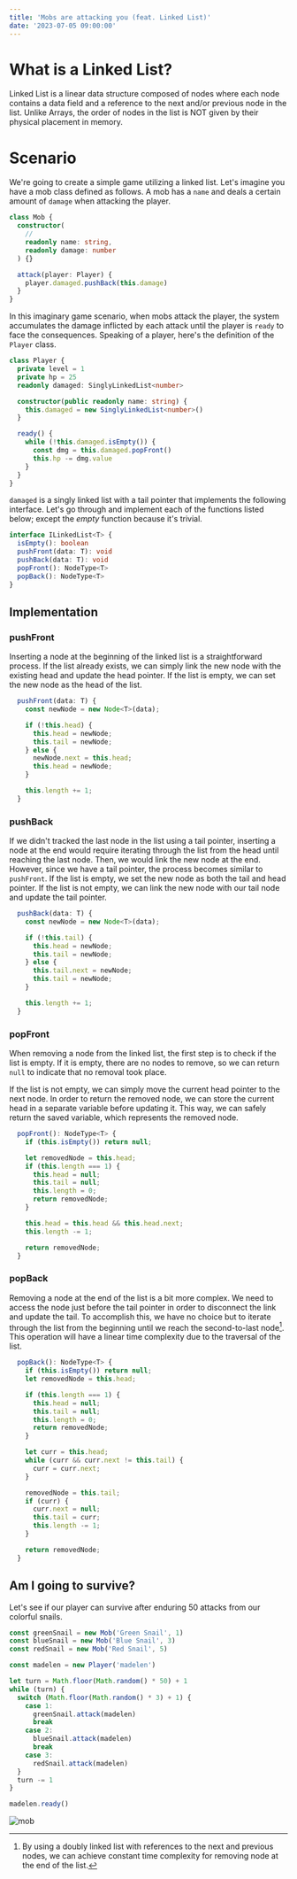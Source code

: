 ```yaml
---
title: 'Mobs are attacking you (feat. Linked List)'
date: '2023-07-05 09:00:00'
---
```


# What is a Linked List?

Linked List is a linear data structure composed of nodes where each node contains a data field and a reference to the next and/or previous node in the list. Unlike Arrays, the order of nodes in the list is NOT given by their physical placement in memory.

# Scenario

We're going to create a simple game utilizing a linked list. Let's imagine you have a mob class defined as follows. A mob has a `name` and deals a certain amount of `damage` when attacking the player.

```ts
class Mob {
  constructor(
    //
    readonly name: string,
    readonly damage: number
  ) {}

  attack(player: Player) {
    player.damaged.pushBack(this.damage)
  }
}
```

In this imaginary game scenario, when mobs attack the player, the system accumulates the
damage inflicted by each attack until the player is `ready` to face the consequences.
Speaking of a player, here's the definition of the `Player` class.

```ts
class Player {
  private level = 1
  private hp = 25
  readonly damaged: SinglyLinkedList<number>

  constructor(public readonly name: string) {
    this.damaged = new SinglyLinkedList<number>()
  }

  ready() {
    while (!this.damaged.isEmpty()) {
      const dmg = this.damaged.popFront()
      this.hp -= dmg.value
    }
  }
}
```

`damaged` is a singly linked list with a tail pointer that implements the following interface. Let's go through and implement each of the functions listed below; except the _empty_ function because it's trivial.

```ts
interface ILinkedList<T> {
  isEmpty(): boolean
  pushFront(data: T): void
  pushBack(data: T): void
  popFront(): NodeType<T>
  popBack(): NodeType<T>
}
```

## Implementation

### pushFront

Inserting a node at the beginning of the linked list is a straightforward process. If the list already exists, we can simply link the new node with the existing head and update the head pointer. If the list is empty, we can set the new node as the head of the list.

```ts
  pushFront(data: T) {
    const newNode = new Node<T>(data);

    if (!this.head) {
      this.head = newNode;
      this.tail = newNode;
    } else {
      newNode.next = this.head;
      this.head = newNode;
    }

    this.length += 1;
  }
```

### pushBack

If we didn't tracked the last node in the list using a tail pointer, inserting a node at the end would require iterating through the list from the head until reaching the last node. Then, we would link the new node at the end. However, since we have a tail pointer, the process becomes similar to `pushFront`. If the list is empty, we set the new node as both the tail and head pointer. If the list is not empty, we can link the new node with our tail node and update the tail pointer.

```ts
  pushBack(data: T) {
    const newNode = new Node<T>(data);

    if (!this.tail) {
      this.head = newNode;
      this.tail = newNode;
    } else {
      this.tail.next = newNode;
      this.tail = newNode;
    }

    this.length += 1;
  }
```

### popFront

When removing a node from the linked list, the first step is to check if the list is empty. If it is empty, there are no nodes to remove, so we can return `null` to indicate that no removal took place.

If the list is not empty, we can simply move the current head pointer to the next node. In order to return the removed node, we can store the current head in a separate variable before updating it. This way, we can safely return the saved variable, which represents the removed node.

```ts
  popFront(): NodeType<T> {
    if (this.isEmpty()) return null;

    let removedNode = this.head;
    if (this.length === 1) {
      this.head = null;
      this.tail = null;
      this.length = 0;
      return removedNode;
    }

    this.head = this.head && this.head.next;
    this.length -= 1;

    return removedNode;
  }
```

### popBack

Removing a node at the end of the list is a bit more complex. We need to access the node just before the tail pointer in order to disconnect the link and update the tail. To accomplish this, we have no choice but to iterate through the list from the beginning until we reach the second-to-last node[^1]. This operation will have a linear time complexity due to the traversal of the list.

[^1]: By using a doubly linked list with references to the next and previous nodes, we can achieve constant time complexity for removing node at the end of the list.

```ts
  popBack(): NodeType<T> {
    if (this.isEmpty()) return null;
    let removedNode = this.head;

    if (this.length === 1) {
      this.head = null;
      this.tail = null;
      this.length = 0;
      return removedNode;
    }

    let curr = this.head;
    while (curr && curr.next != this.tail) {
      curr = curr.next;
    }

    removedNode = this.tail;
    if (curr) {
      curr.next = null;
      this.tail = curr;
      this.length -= 1;
    }

    return removedNode;
  }
```

## Am I going to survive?

Let's see if our player can survive after enduring 50 attacks from our colorful snails.

```ts
const greenSnail = new Mob('Green Snail', 1)
const blueSnail = new Mob('Blue Snail', 3)
const redSnail = new Mob('Red Snail', 5)

const madelen = new Player('madelen')

let turn = Math.floor(Math.random() * 50) + 1
while (turn) {
  switch (Math.floor(Math.random() * 3) + 1) {
    case 1:
      greenSnail.attack(madelen)
      break
    case 2:
      blueSnail.attack(madelen)
      break
    case 3:
      redSnail.attack(madelen)
  }
  turn -= 1
}

madelen.ready()
```

![mob](/images/mob.gif)
